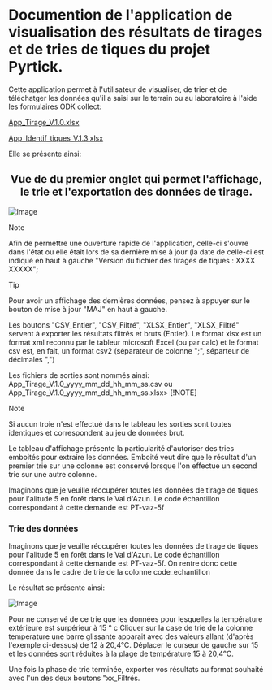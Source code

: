 # Documention de l'application de visualisation des résultats de tirages et de tries de tiques du projet Pyrtick.

Cette application permet à l'utilisateur de visualiser, de trier et de téléchatger les données qu'il a saisi sur le terrain ou au laboratoire à l'aide les formulaires ODK collect:

[App_Tirage_V.1.0.xlsx](https://github.com/yannickkk/ODK/blob/3ea07583a9f5e789567ecdbe847376c4ea4f65ef/PyrTick/App_Tirage_V.1.0.xlsx)

[App_Identif_tiques_V.1.3.xlsx](https://github.com/yannickkk/ODK/blob/3ea07583a9f5e789567ecdbe847376c4ea4f65ef/PyrTick/App_Identif_tiques_V.1.3.xlsx)

Elle se présente ainsi:

<h2 align="center"> Vue de du premier onglet qui permet l'affichage, le trie et l'exportation des données de tirage.</h2>

![Image](https://github.com/user-attachments/assets/37a52375-3255-4fa2-85dc-fbb994934e75)

> [!NOTE]
> Afin de permettre une ouverture rapide de l'application, celle-ci s'ouvre dans l'état ou elle était lors de sa dernière mise à jour (la date de celle-ci est indiqué en haut à
> gauche "Version du fichier des tirages de tiques : XXXX XXXXX";

> [!TIP]
> Pour avoir un affichage des dernières données, pensez à appuyer sur le bouton de mise à jour "MAJ" en haut à gauche.

Les boutons "CSV_Entier", "CSV_Filtré", "XLSX_Entier", "XLSX_Filtré" servent à exporter les résultats filtrés et bruts (Entier). Le format xlsx est un format xml reconnu par le tableur microsoft Excel (ou par calc) et le format csv est, en fait, un format csv2 (séparateur de colonne ";", séparteur de décimales ",") 

Les fichiers de sorties sont nommés ainsi: App_Tirage_V.1.0_yyyy_mm_dd_hh_mm_ss.csv ou App_Tirage_V.1.0_yyyy_mm_dd_hh_mm_ss.xlsx> [!NOTE]

> [!NOTE]
> Si aucun troie n'est effectué dans le tableau les sorties sont toutes identiques et correspondent au jeu de données brut.

Le tableau d'affichage présente la particularité d'autoriser des tries emboités pour extraire les données. Emboité veut dire que le résultat d'un premier trie sur une colonne est conservé lorsque l'on effectue un second trie sur une autre colonne.

Imaginons que je veuille réccupérer toutes les données de tirage de tiques pour l'alitude 5 en forêt dans le Val d'Azun. Le code échantillon correspondant à cette demande est PT-vaz-5f

### Trie des données

Imaginons que je veuille réccupérer toutes les données de tirage de tiques pour l'alitude 5 en forêt dans le Val d'Azun. Le code échantillon correspondant à cette demande est PT-vaz-5f. On rentre donc cette donnée dans le cadre de trie de la colonne code_echantillon

Le résultat se présente ainsi:

![Image](https://github.com/user-attachments/assets/d9a66306-9e09-468c-a627-b3b741d35d8b)

Pour ne conservé de ce trie que les données pour lesquelles la température extérieure est surpérieur à 15 ° c Cliquer sur la case de trie de la colonne temperature une barre glissante apparait avec des valeurs allant (d'après l'exemple ci-dessus) de 12 à 20,4°C. Déplacer le curseur de gauche sur 15 et les données sont réduites à la plage de température 15 à 20,4°C.

Une fois la phase de trie terminée, exporter vos résultats au format souhaité avec l'un des deux boutons "xx_Filtrés.







